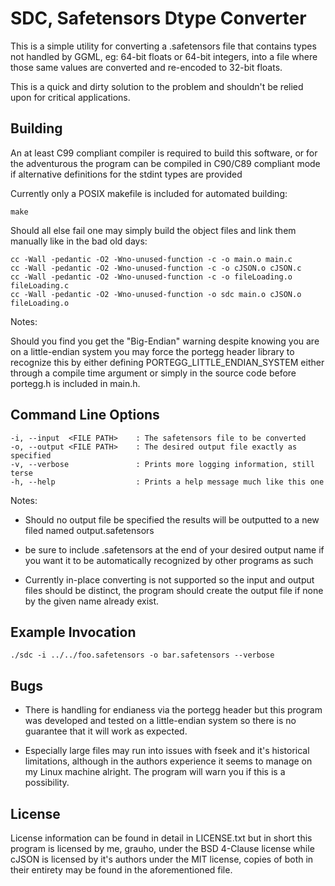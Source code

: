 # SDC, Safetensors Dtype Converter

This is a simple utility for converting a .safetensors file that contains
types not handled by GGML, eg: 64-bit floats or 64-bit integers, into a file
where those same values are converted and re-encoded to 32-bit floats.

This is a quick and dirty solution to the problem and shouldn't be relied upon
for critical applications.

## Building

An at least C99 compliant compiler is required to build this software, or for 
the adventurous the program can be compiled in C90/C89 compliant mode if 
alternative definitions for the stdint types are provided

Currently only a POSIX makefile is included for automated building:

``` shell
make
```

Should all else fail one may simply build the object files and link them 
manually like in the bad old days:

``` shell
cc -Wall -pedantic -O2 -Wno-unused-function -c -o main.o main.c
cc -Wall -pedantic -O2 -Wno-unused-function -c -o cJSON.o cJSON.c
cc -Wall -pedantic -O2 -Wno-unused-function -c -o fileLoading.o fileLoading.c
cc -Wall -pedantic -O2 -Wno-unused-function -o sdc main.o cJSON.o fileLoading.o
```

Notes:

Should you find you get the "Big-Endian" warning despite knowing you are on a
little-endian system you may force the portegg header library to recognize this
by either defining PORTEGG\_LITTLE\_ENDIAN\_SYSTEM either through a compile 
time argument or simply in the source code before portegg.h is included in 
main.h.

## Command Line Options

    -i, --input  <FILE PATH>    : The safetensors file to be converted
    -o, --output <FILE PATH>    : The desired output file exactly as specified
    -v, --verbose               : Prints more logging information, still terse
    -h, --help                  : Prints a help message much like this one

Notes: 

* Should no output file be specified the results will be outputted to a new
filed named output.safetensors

* be sure to include .safetensors at the end of your desired output name
if you want it to be automatically recognized by other programs as such

* Currently in-place converting is not supported so the input and output files
should be distinct, the program should create the output file if none by the
given name already exist.

## Example Invocation

``` shell
./sdc -i ../../foo.safetensors -o bar.safetensors --verbose
```

## Bugs

* There is handling for endianess via the portegg header but this program was
developed and tested on a little-endian system so there is no guarantee that
it will work as expected.

* Especially large files may run into issues with fseek and it's historical
limitations, although in the authors experience it seems to manage on my 
Linux machine alright. The program will warn you if this is a possibility.

## License

License information can be found in detail in LICENSE.txt but in short this
program is licensed by me, grauho, under the BSD 4-Clause license while cJSON 
is licensed by it's authors under the MIT license, copies of both in their 
entirety may be found in the aforementioned file.
